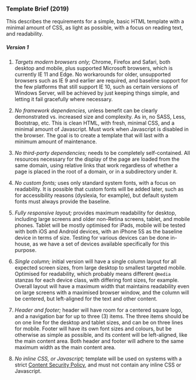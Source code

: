 ### Template Brief (2019)

This describes the requirements for a simple, basic HTML template with a minimal amount of CSS, as light as possible, with a focus on reading text, and readability.

##### Version 1

1. *Targets modern browsers only;* Chrome, Firefox and Safari, both desktop and mobile, plus supported Microsoft browsers, which is currently IE 11 and Edge. No workarounds for older, unsupported browsers such as IE 9 and earlier are required, and baseline support for the few platforms that still support IE 10, such as certain versions of Windows Server, will be achieved by just keeping things simple, and letting it fail gracefully where necessary.

1. *No framework dependencies,* unless benefit can be clearly demonstrated vs. increased size and complexity. As in, no SASS, Less, Bootstrap, etc. This is clean HTML, with fresh, minimal CSS, and a minimal amount of Javascript. Must work when Javascript is disabled in the browser. The goal is to create a template that will last with a minimum amount of maintenance.

1. *No third-party dependencies;* needs to be completely self-contained. All resources necessary for the display of the page are loaded from the same domain, using relative links that work regardless of whether a page is placed in the root of a domain, or in a subdirectory under it.

1. *No custom fonts;* uses only standard system fonts, with a focus on readability. It is possible that custom fonts will be added later, such as for accessibility reasons (dyslexia, for example), but default system fonts must always provide the baseline.

1. *Fully responsive layout;* provides maximum readability for desktop, including large screens and older non-Retina screens, tablet, and mobile phones. Tablet will be mostly optimised for iPads, mobile will be tested with both iOS and Android devices, with an iPhone 5S as the baseline device in terms of size. Testing for various devices can be done in-house, as we have a set of devices available specifically for this purpose.

1. *Single column;* initial version will have a single column layout for all expected screen sizes, from large desktop to smallest targeted mobile. Optimised for readability, which probably means different `@media` stanzas for each device class, with differing font sizes, for example. Overall layout will have a maximum width that maintains readability even on large screens with a maximised browser window, and the column will be centered, but left-aligned for the text and other content.

1. *Header and footer;* header will have room for a centered square logo, and a navigation bar for up to three (3) items. The three items should be on one line for the desktop and tablet sizes, and can be on three lines for mobile. Footer will have its own font sizes and colours, but be otherwise as simple as possible, and its content will be left-aligned, like the main content area. Both header and footer will adhere to the same maximum width as the main content area.

1. *No inline CSS, or Javascript;* template will be used on systems with a strict [Content Security Policy](https://developer.mozilla.org/en-US/docs/Web/HTTP/CSP), and must not contain any inline CSS or Javascript. 

